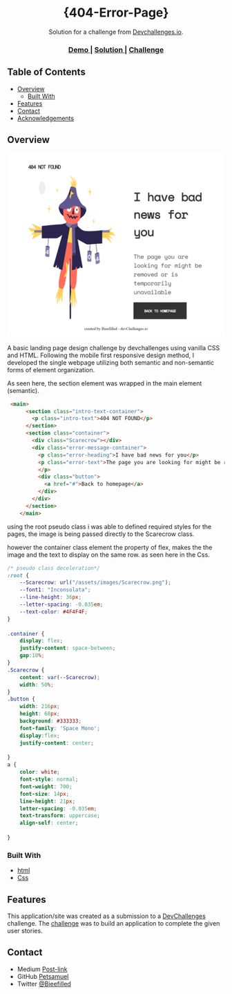 <!-- Please update value in the {}  -->

<h1 align="center">{404-Error-Page}</h1>

<div align="center">
   Solution for a challenge from  <a href="http://devchallenges.io" target="_blank">Devchallenges.io</a>.
</div>

<div align="center">
  <h3>
    <a href="https://petsamuel.github.io/error-page/">
      Demo
    </a>
    <span> | </span>
    <a href="https://github.com/Petsamuel/error-page">
      Solution
    </a>
    <span> | </span>
    <a href="https://devchallenges.io/challenges/wBunSb7FPrIepJZAg0sY">
      Challenge
    </a>
  </h3>
</div>

<!-- TABLE OF CONTENTS -->

## Table of Contents

- [Overview](#overview)
  - [Built With](#built-with)
- [Features](#features)
- [Contact](#contact)
- [Acknowledgements](#acknowledgements)

<!-- OVERVIEW -->

## Overview

![screenshot](/127.0.0.1_3000_index.html.png)

A basic landing page design challenge by devchallenges using vanilla CSS and HTML.
Following the mobile first responsive design method, I developed the single webpage utilizing both semantic and non-semantic forms of element organization.

As seen here, the section element was wrapped in the main element (semantic).

``` html
 <main>
      <section class="intro-text-container">
        <p class="intro-text">404 NOT FOUND</p>
      </section>
      <section class="container">
        <div class="Scarecrow"></div>
        <div class="error-message-container">
          <p class="error-heading">I have bad news for you</p>
          <p class="error-text">The page you are looking for might be removed or is temporarily unavailable
          </p>
          <div class="button">
            <a href="#">Back to homepage</a>
          </div>
        </div>
      </section>
    </main>
```
using the root pseudo class i was able to defined required styles for the pages, the image is being passed directly to the Scarecrow class.

however the container class element the property of flex, makes the the image and the text to display on the same row.
as seen here in the Css.


``` css
/* pseudo class deceleration*/
:root {
    --Scarecrow: url("/assets/images/Scarecrow.png");
    --font1: "Inconsolata";
    --line-height: 36px;
    --letter-spacing: -0.035em;
    --text-color: #4F4F4F;
}

.container {
    display: flex;
    justify-content: space-between;
    gap:10%;
}
.Scarecrow {
    content: var(--Scarecrow);
    width: 50%;
}
.button {
    width: 216px;
    height: 68px;
    background: #333333;
    font-family: 'Space Mono';
    display:flex;
    justify-content: center;

}
a {
    color: white;
    font-style: normal;
    font-weight: 700;
    font-size: 14px;
    line-height: 21px;
    letter-spacing: -0.035em;
    text-transform: uppercase;
    align-self: center;
     
}
```




### Built With

<!-- This section should list any major frameworks that you built your project using. Here are a few examples.-->

- [html](https://reactjs.org/)
- [Css](https://vuejs.org/)


## Features

<!-- List the features of your application or follow the template. Don't share the figma file here :) -->

This application/site was created as a submission to a [DevChallenges](https://devchallenges.io/challenges) challenge. The [challenge](https://devchallenges.io/challenges/wBunSb7FPrIepJZAg0sY) was to build an application to complete the given user stories.



## Contact

- Medium [Post-link](https://{your-web-site-link})
- GitHub [Petsamuel](https://github.com/Petsamuel/)
- Twitter [@Bieefilled](https://twitter.com/Bieefilled)
